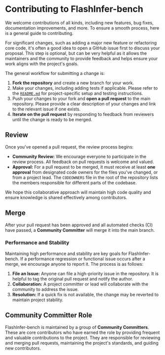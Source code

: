 # Contributing to FlashInfer-bench

We welcome contributions of all kinds, including new features, bug fixes, documentation improvements, and more. To ensure a smooth process, here is a general guide to contributing.

For significant changes, such as adding a major new feature or refactoring core code, it's often a good idea to open a GitHub issue first to discuss your proposal. This step is optional, but can be very helpful as it allows the maintainers and the community to provide feedback and helps ensure your work aligns with the project's goals.

The general workflow for submitting a change is:

1. **Fork the repository** and create a new branch for your work.
2. Make your changes, including adding tests if applicable. Please refer to the [`README.md`](README.md) for project-specific setup and testing instructions.
3. Push your changes to your fork and **open a pull request** to the main repository. Please provide a clear description of your changes and link to the relevant issue if one exists.
4. **Iterate on the pull request** by responding to feedback from reviewers until the change is ready to be merged.

## **Review**

Once you've opened a pull request, the review process begins:

* **Community Review:** We encourage everyone to participate in the review process. All feedback on pull requests is welcome and valued.
* **Approval:** For a pull request to be merged, it must receive at least **one approval** from designated code owners for the files you've changed, or from a project lead. The `CODEOWNERS` file in the root of the repository lists the members responsible for different parts of the codebase.

We hope this collaborative approach will maintain high code quality and ensure knowledge is shared effectively among contributors.

## **Merge**

After your pull request has been approved and all automated checks (CI) have passed, a **Community Committer** will merge it into the main branch.

### **Performance and Stability**

Maintaining high performance and stability are key goals for FlashInfer-bench. If a performance regression or functional issue occurs after a merge, we encourage anyone to report it. The process is as follows:

1. **File an Issue:** Anyone can file a high-priority issue in the repository. It is helpful to tag the original pull request and notify the author.
2. **Collaboration:** A project committer or lead will collaborate with the community to address the issue.
3. **Resolution:** If a quick fix is not available, the change may be reverted to maintain project stability.

## **Community Committer Role**

FlashInfer-bench is maintained by a group of **Community Committers**. These are core contributors who have earned the role by providing frequent and valuable contributions to the project. They are responsible for reviewing and merging pull requests, maintaining the project's standards, and guiding new contributors.
